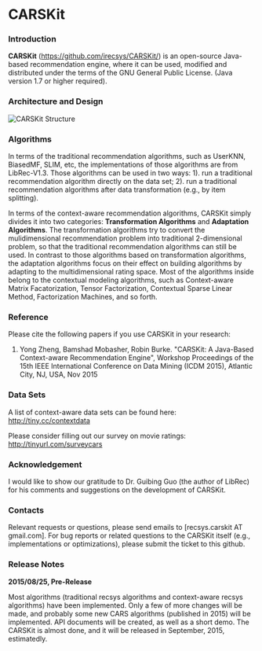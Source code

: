 # CARSKit

### Introduction

**CARSKit** (https://github.com/irecsys/CARSKit/) is an open-source Java-based recommendation engine, where it can be used, modified and distributed under the terms of the GNU General Public License. (Java version 1.7 or higher required). 

### Architecture and Design

![CARSKit Structure](http://students.depaul.edu/~yzheng8/images/CARSKit.png)

### Algorithms

In terms of the traditional recommendation algorithms, such as UserKNN, BiasedMF, SLIM, etc, the implementations of those algorithms are from LibRec-V1.3. Those algorithms can be used in two ways: 1). run a traditional recommendation algorithm directly on the data set; 2). run a traditional recommendation algorithms after data transformation (e.g., by item splitting).

In terms of the context-aware recommendation algorithms, CARSKit simply divides it into two categories: **Transformation Algorithms** and **Adaptation Algorithms**. The transformation algorithms try to convert the mulidimensional recommendation problem into traditional 2-dimensional problem, so that the traditional recommendation algorithms can still be used. In contrast to those algorithms based on transformation algorithms, the adaptation algorithms focus on their effect on building algorithms by adapting to the multidimensional rating space. Most of the algorithms inside belong to the contextual modeling algorithms, such as Context-aware Matrix Facatorization, Tensor Factorization, Contextual Sparse Linear Method, Factorization Machines, and so forth.

### Reference

Please cite the following papers if you use CARSKit in your research:

1. Yong Zheng, Bamshad Mobasher, Robin Burke. "CARSKit: A Java-Based Context-aware Recommendation Engine", Workshop Proceedings of the 15th IEEE International Conference on Data Mining (ICDM 2015), Atlantic City, NJ, USA, Nov 2015

### Data Sets

A list of context-aware data sets can be found here: http://tiny.cc/contextdata 

Please consider filling out our survey on movie ratings: http://tinyurl.com/surveycars

### Acknowledgement

I would like to show our gratitude to Dr. Guibing Guo (the author of LibRec) for his comments and suggestions on the development of CARSKit.

### Contacts

Relevant requests or questions, please send emails to [recsys.carskit AT gmail.com]. For bug reports or related questions to the CARSKit itself (e.g., implementations or optimizations), please submit the ticket to this github.

### Release Notes

**2015/08/25, Pre-Release**

Most algorithms (traditional recsys algorithms and context-aware recsys algorithms) have been implemented. Only a few of more changes will be made, and probably some new CARS algorithms (published in 2015) will be implemented. API documents will be created, as well as a short demo. The CARSKit is almost done, and it will be released in September, 2015, estimatedly.







